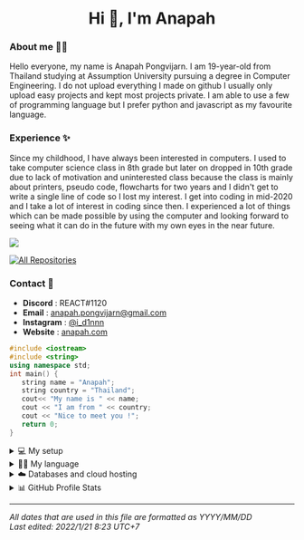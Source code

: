 <h1 align="center">Hi 👋, I'm Anapah</h1>

### About me 🙋‍♂️

Hello everyone, my name is Anapah Pongvijarn. I am 19-year-old from Thailand studying at Assumption University pursuing a degree in Computer Engineering. I do not upload everything I made on github I usually only upload easy projects and kept most projects private. I am able to use a few of programming language but I prefer python and javascript as my favourite language.

### Experience ✨
Since my childhood, I have always been interested in computers. I used to take computer science class in 8th grade but later on dropped in 10th grade due to lack of motivation and uninterested class because the class is mainly about printers, pseudo code, flowcharts for two years and I didn't get to write a single line of code so I lost my interest. 
I get into coding in mid-2020 and I take a lot of interest in coding since then. I experienced a lot of things which can be made possible by using the computer and looking forward to seeing what it can do in the future with my own eyes in the near future. 

<p align="left"> <img src="https://komarev.com/ghpvc/?username=reactxsw&label=Profile%20views&color=0e75b6&style=flat"/> </p>
<p align="left">
  <a href="https://github.com/reactxsw?tab=repositories&sort=stargazers"><img alt="All Repositories" title="All Repositories" src="https://custom-icon-badges.herokuapp.com/badge/-All%20Repos-2962FF?style=for-the-badge&logoColor=white&logo=repo"/></a>
</p>

### Contact 📝
- <b>Discord</b> : REACT#1120
- <b>Email</b> : anapah.pongvijarn@gmail.com
- <b>Instagram</b> : <a href="https://www.instagram.com/i_d1nnn/">@i_d1nnn</a>
- <b>Website</b> : <a href="https://www.youtube.com/watch?v=QT13kk8HDDo">anapah.com</a>
  
```c++
#include <iostream>
#include <string>
using namespace std;
int main() { 
   string name = "Anapah";
   string country = "Thailand";
   cout<< "My name is " << name;
   cout << "I am from " << country;
   cout << "Nice to meet you !";
   return 0;
}
```

<details>
   <summary>💻 My setup</summary>
  
| **Pc Hardware**    | **Model**                     | **Pc Accessories**| **Model**                          | 
| -------------------|:-----------------------------:|:------------------|:----------------------------------:|
| Graphic card       | GeForce RTX 2060 GAMING Z 6G  | Mouse (Main)      | Logitech G502                      |
| Cpu                | Intel Core i5-9400F @2.90GHz  | Mouse (Alt)       | Razer deathadder elite             |
| Motherboard        | Msi B360M PRO-VDH             | Headset           | HyperX cloud revolver 7.1          |
| RAM                | Corsair RAM DDR4(2666) 8GB Vengeance LPX Black x2 | Mousepad | Razer Gigantus V2 XXL   |
| OS                 | Microsoft Windows 10 Pro x64  | Keyboard (Main)   | Razer blackwidow v3 (Green switch) |
| Case               | Nubwo MAIDEN NPC-317          | Keyboard (Alt)    | Razer blackwidow v2 (Green switch) |
| Monitor (Main)     | msi 27-inch optix g27cq4      | Webcam            | NUBWO NWC-500 Web camera           |
| Monitor (Alt)      | samsung 24-inch LS24F350FHEXXT| Microphone        | FANTECH Leviosa Microphone MCX01   |
  
</details>
<details>
   <summary>👨‍💻 My language</summary>
<p>
   <a href="#"><img alt="" src="https://img.shields.io/badge/-Python-05122A?style=flat&logo=python"/></a>
   <a href="#"><img alt="" src="https://img.shields.io/badge/-JavaScript-05122A?style=flat&logo=javascript"/></a>
   <a href="#"><img alt="" src="https://img.shields.io/badge/-Java-05122A?style=flat&logo=Java&logoColor=FFA518"/></a>
   <a href="#"><img alt="" src="https://img.shields.io/badge/-C++-05122A?style=flat&logo=C%2B%2B&logoColor=00599C"/></a>
   <a href="#"><img alt="" src="https://img.shields.io/badge/-React-05122A?style=flat&logo=react"/></a>
   <a href="#"><img alt="" src="https://img.shields.io/badge/-Node.js-05122A?style=flat&logo=node.js"/></a>
   <a href="#"><img alt="" src="https://img.shields.io/badge/-Bootstrap-05122A?style=flat&logo=bootstrap&logoColor=563D7C"/></a>
   <a href="#"><img alt="" src="https://img.shields.io/badge/-HTML-05122A?style=flat&logo=HTML5"/></a>
   <a href="#"><img alt="" src="https://img.shields.io/badge/-CSS-05122A?style=flat&logo=CSS3&logoColor=1572B6"/></a>
   <a href="#"><img alt="" src="https://img.shields.io/badge/-GitHub-05122A?style=flat&logo=github"/></a>
   <a href="#"><img alt="" src="https://img.shields.io/badge/php-05122A?style=flat&logo=php"></a>
</p>
</details>
<details>
   <summary>☁️ Databases and cloud hosting</summary>
<p>
   <a href="#"><img alt="GitHub Pages" src="https://img.shields.io/badge/GitHub%20Pages-327FC7.svg?logo=github&logoColor=white"></a>
   <a href="#"><img alt="Heroku" src="https://img.shields.io/badge/Heroku-430098.svg?logo=heroku&logoColor=white"></a>
   <a href="#"><img alt="MongoDB" src ="https://img.shields.io/badge/MongoDB-4ea94b.svg?logo=mongodb&logoColor=white"></a>
   <a href="#"><img alt="MySQL" src="https://img.shields.io/badge/MySQL-00f.svg?logo=mysql&logoColor=white"></a>
   <a href="#"><img alt="Oracle" src ="https://img.shields.io/badge/Oracle-F00000.svg?logo=oracle&logoColor=white"></a>
   <a href="#"><img alt="PostgreSQL" src ="https://img.shields.io/badge/PostgreSQL-316192.svg?logo=postgresql&logoColor=white"></a>
   <a href="#"><img alt="Repl.it" src="https://img.shields.io/badge/Repl.it-0D101E.svg?logo=Replit&logoColor=white"></a>
   <a href="#"><img alt="SQLite" src ="https://img.shields.io/badge/SQLite-07405e.svg?logo=sqlite&logoColor=white"></a>
   <a href="#"><img alt="Vercel" src="https://img.shields.io/badge/Vercel-000000.svg?logo=vercel&logoColor=white"></a>
</p>
</details>
<details>
   <summary>📊 GitHub Profile Stats</summary>
   <br/>
   <img alt="reactxsw's Github Stats" src="https://denvercoder1-github-readme-stats.vercel.app/api/?username=reactxsw&show_icons=true&count_private=true&theme=react&hide_border=true&bg_color=1F222E&title_color=F85D7F&icon_color=F8D866" height="192px"/>
   <img alt="reactxsw's Top Languages" src="https://github-readme-stats.vercel.app/api/top-langs/?username=reactxsw&langs_count=8&layout=compact&theme=react&hide_border=true&bg_color=1F222E&title_color=F85D7F&icon_color=F8D866&hide=Jupyter%20Notebook" height="192px"/>
   <img alt="reactxsw's Activity Graph" src="https://activity-graph.herokuapp.com/graph?username=reactxsw&theme=nord"> 
</details>

---
*All dates that are used in this file are formatted as YYYY/MM/DD*
<br>
*Last edited: 2022/1/21 8:23 UTC+7*
